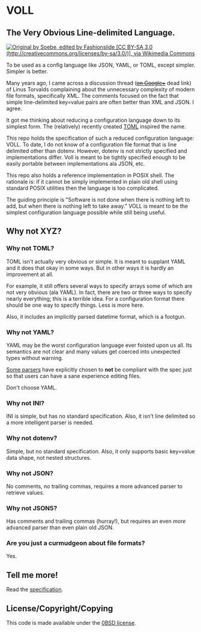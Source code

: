 # VOLL

## The **V**ery **O**bvious **L**ine-delimited **L**anguage.

[![Original by Soebe, edited by Fashionslide [CC BY-SA 3.0 (http://creativecommons.org/licenses/by-sa/3.0/)], via Wikimedia Commons](https://upload.wikimedia.org/wikipedia/commons/6/60/Bank_vole.jpg "Original by Soebe, edited by Fashionslide [CC BY-SA 3.0 (http://creativecommons.org/licenses/by-sa/3.0/)], via Wikimedia Commons")](https://commons.wikimedia.org/wiki/File:Bank_vole.jpg)

To be used as a config language
like JSON, YAML, or TOML, except simpler.
Simpler is better.

Many years ago, I came across a discussion thread
(~~[on Google+](https://plus.google.com/+LinusTorvalds/posts/X2XVf9Q7MfV "like so many other Google products Google+ is now dead, and so this link is dead too")~~
dead link)
of Linus Torvalds complaining
about the unnecessary complexity of modern file formats,
specifically XML.
The comments focused on the fact
that simple line-delimited key=value pairs are often better than XML and JSON.
I agree.

It got me thinking about reducing a configuration language
down to its simplest form.
The (relatively) recently created [TOML](https://en.wikipedia.org/wiki/TOML)
inspired the name.

This repo holds the specification of such a reduced configuration language: VOLL.
To date, I do not know of a configuration file format that is line delimited
other than dotenv.
However, dotenv is not strictly specified and implementations differ.
Voll is meant to be tightly specified enough
to be easily portable between implementations
ala JSON, etc.

This repo also holds a reference implementation in POSIX shell.
The rationale is: if it cannot be simply implemented in plain old shell
using standard POSIX utilities
then the language is too complicated.

The guiding principle is
"Software is not done when there is nothing left to add,
but when there is nothing left to take away."
VOLL is meant to be the simplest configuration language possible
while still being useful.

## Why not XYZ?

### Why not TOML?

TOML isn't actually very obvious or simple.
It is meant to supplant YAML
and it does that okay in some ways.
But in other ways it is hardly an improvement at all.

For example, it still offers several ways to specify arrays
some of which are not very obvious (ala YAML).
In fact, there are two or three ways to specify nearly everything;
this is a terrible idea.
For a configuration format there should be one way to specify things.
Less is more here.

Also, it includes an implicitly parsed datetime format,
which is a footgun.

### Why not YAML?

YAML may be the worst configuration language ever foisted upon us all.
Its semantics are not clear
and many values get coerced into unexpected types without warning.

[Some parsers](https://hitchdev.com/strictyaml/why/implicit-typing-removed/)
have explicitly chosen to **not** be compliant with the spec
just so that users can have a sane experience editing files.

Don't choose YAML.

### Why not INI?

INI is simple, but has no standard specification.
Also, it isn't line delimited so a more intelligent parser is needed.

### Why not dotenv?

Simple, but no standard specification.
Also, it only supports basic key=value data shape, not nested structures.

### Why not JSON?

No comments, no trailing commas,
requires a more advanced parser to retrieve values.

### Why not JSON5?

Has comments and trailing commas (hurray!),
but requires an even *more* advanced parser than even plain old JSON.

### Are you just a curmudgeon about file formats?

Yes.

## Tell me more!

Read the [specification](SPECIFICATION.md).

## License/Copyright/Copying

This code is made available under the [0BSD license](https://landley.net/toybox/license.html).
